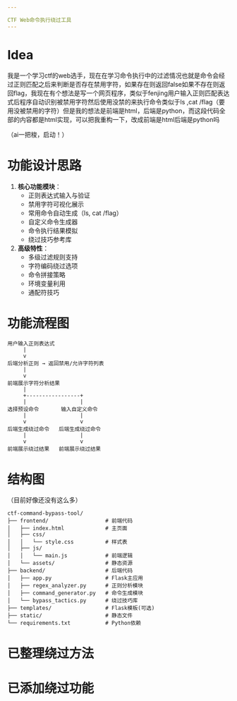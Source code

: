 ```yaml
---

CTF Web命令执行绕过工具
---
```


# Idea

我是一个学习ctf的web选手，现在在学习命令执行中的过滤情况也就是命令会经过正则匹配之后来判断是否存在禁用字符，如果存在则返回false如果不存在则返回flag，我现在有个想法是写一个网页程序，类似于fenjing用户输入正则匹配表达式后程序自动识别被禁用字符然后使用没禁的来执行命令类似于ls ,cat /flag（要用没被禁用的字符）但是我的想法是前端是html，后端是python，而这段代码全部的内容都是html实现，可以把我重构一下，改成前端是html后端是python吗

（ai一把梭，启动！）

# 功能设计思路

1. **核心功能模块**：
   - 正则表达式输入与验证
   - 禁用字符可视化展示
   - 常用命令自动生成（ls, cat /flag）
   - 自定义命令生成器
   - 命令执行结果模拟
   - 绕过技巧参考库
2. **高级特性**：
   - 多级过滤规则支持
   - 字符编码绕过选项
   - 命令拼接策略
   - 环境变量利用
   - 通配符技巧

# 功能流程图

```
用户输入正则表达式
     |
     v
后端分析正则 → 返回禁用/允许字符列表
     |
     v
前端展示字符分析结果
     |
     +-----------------+
     |                 |
选择预设命令       输入自定义命令
     |                 |
     v                 v
后端生成绕过命令   后端生成绕过命令
     |                 |
     v                 v
前端展示绕过结果   前端展示绕过结果
```

# 结构图

（目前好像还没有这么多）

```
ctf-command-bypass-tool/
├── frontend/                  # 前端代码
│   ├── index.html             # 主页面
│   ├── css/
│   │   └── style.css          # 样式表
│   ├── js/
│   │   └── main.js            # 前端逻辑
│   └── assets/                # 静态资源
├── backend/                   # 后端代码
│   ├── app.py                 # Flask主应用
│   ├── regex_analyzer.py      # 正则分析模块
│   ├── command_generator.py   # 命令生成模块
│   └── bypass_tactics.py      # 绕过技巧库
├── templates/                 # Flask模板(可选)
├── static/                    # 静态文件
└── requirements.txt           # Python依赖

```

# 已整理绕过方法

## 

# 已添加绕过功能

